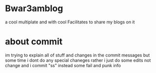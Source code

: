 # Bwar3amblog
 a cool multiplate and  with cool Facilitates  to share my blogs on it 

 # about commit
 im trying to explain all of stuff and changes in the commit messages  but some time i dont do any special chaneges rather i just do some edits not change and i commit "ss" instead some fail and punk info
